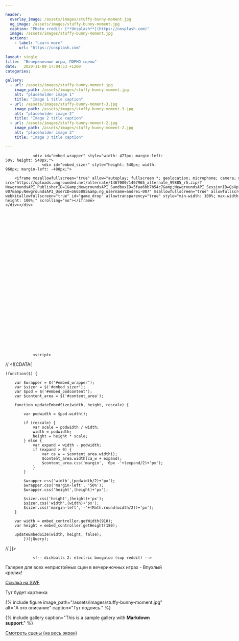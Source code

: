 ```yaml
---

header:
  overlay_image: /assets/images/stuffy-bunny-moment.jpg
  og_image: /assets/images/stuffy-bunny-moment.jpg
  caption: "Photo credit: [**Unsplash**](https://unsplash.com)"
  image: /assets/images/stuffy-bunny-moment.jpg
  actions:
    - label: "Learn more"
      url: "https://unsplash.com"

layout: single
title:  "Вечериночные игры, ПОРНО сцены"
date:   2020-11-09 17:04:53 +1200
categories:

gallery:
  - url: /assets/images/stuffy-bunny-moment.jpg
    image_path: /assets/images/stuffy-bunny-moment.jpg
    alt: "placeholder image 1"
    title: "Image 1 title caption"
  - url: /assets/images/stuffy-bunny-moment-3.jpg
    image_path: /assets/images/stuffy-bunny-moment-3.jpg
    alt: "placeholder image 2"
    title: "Image 2 title caption"
  - url: /assets/images/stuffy-bunny-moment-2.jpg
    image_path: /assets/images/stuffy-bunny-moment-2.jpg
    alt: "placeholder image 3"
    title: "Image 3 title caption"

---
```


<div class="pod-body breakout" id="embed_podcontent">


				<div id="embed_wrapper" style="width: 477px; margin-left: 50%; height: 540px;">
					<div id="embed_sizer" style="height: 540px; width: 960px; margin-left: -480px;">
<div id="iframe_embed"><div style="width: 960px; height: 540px">

		<iframe mozallowfullscreen="true" allow="autoplay; fullscreen *; geolocation; microphone; camera; midi" frameborder="0" src="https://uploads.ungrounded.net/alternate/1467000/1467965_alternate_99885_r5.zip/?NewgroundsAPI_PublisherID=1&amp;NewgroundsAPI_SandboxID=5faa6bb7b54c7&amp;NewgroundsAPI_SessionID=QsXpZ4dLJlB5ZxMoSK8je5e2b040922f7ac674f6a60bc87b231aafa86a0cQbXn&amp;NewgroundsAPI_UserName=andrei-007&amp;NewgroundsAPI_UserID=5665085&amp;ng_username=andrei-007" msallowfullscreen="true" allowfullscreen="true" webkitallowfullscreen="true" id="game_drop" allowtransparency="true" style="min-width: 100%; max-width: 100%; min-height: 100%; max-height: 100%;" scrolling="no"></iframe>
	</div></div>

</div>
				</div>

				<script>
// <![CDATA[

	(function($) {

		var $wrapper = $('#embed_wrapper');
		var $sizer = $('#embed_sizer');
		var $pod = $('#embed_podcontent');
		var $content_area = $('#content_area');

		function updateEmbedSize(width, height, rescale) {

			var podwidth = $pod.width();

			if (rescale) {
				var scale = podwidth / width;
				width = podwidth;
				height = height * scale;
			} else {
				var expand = width - podwidth;
				if (expand > 0) {
					var ca_w = $content_area.width();
					$content_area.width(ca_w + expand);
					$content_area.css('margin', '0px -'+(expand/2)+'px');
				}
			}

			$wrapper.css('width',(podwidth/2)+'px');
			$wrapper.css('margin-left', '50%');
			$wrapper.css('height',(height)+'px');

			$sizer.css('height',(height)+'px');
			$sizer.css('width',(width)+'px');
			$sizer.css('margin-left','-'+(Math.round(width/2))+'px');
		}

		var width = embed_controller.getWidth(910);
		var height = embed_controller.getHeight(180);

		updateEmbedSize(width, height, false);
			})(jQuery);
// ]]>
</script>
									<div style="display:none" id="ngplayer-launch-swf-755672">
						<hr>
						<strong class="highlight">Notice:</strong> Many browsers are beginning to disable or hide the Adobe Flash plugin, in preparation for its
						<a href="https://theblog.adobe.com/adobe-flash-update/" target="_blank">end-of-life</a> in December 2020.
						If you are experiencing problems playing Flash content, please consider installing our <a href="https://www.newgrounds.com/flash/player">official Newgrounds Player</a>
						to continue enjoying this content indefinitely.
											</div>

				<!-- dickballs 2: electric boogaloo (sup reddit) -->

<script type="text/javascript">
// <![CDATA[

		var content_rating = "a";
	var under_judgment = false;
	var mediaURL = embed_controller.getFileURL();
	var v_width = embed_controller.getWidth();
	var v_height = embed_controller.getHeight() - 26;
	var rating = "clean";

	if (under_judgment) {
		rating = "unrated";
	} else if (content_rating == 't') {
		rating = "contro";
	} else if (content_rating != 'e') {
		rating = "restricted";
	}



	function checkBarrier() {

			var $ = jQuery;

			if (!embed_controller.skipBarrier(false)) {
				$('#embed_sizer').html("<div class=\"portal-barrier\">\n\t\t\t\n\t\t<div class=\"barrier\">\n\t\t\t<h2>Warning: Adult Content!<\/h2>\n\n\t\t\t<div id=\"barrier_close_btn\" class=\"icon_play\" style=\"background-image:url(\/\/img.ngfiles.com\/defaults\/icon-portal-adult.png);\">\n\t\t\t\t<span><\/span>\n\t\t\t\tPlay Game\t\t\t<\/div>\n\n\n\t\t\t<div>\n\t\t\t\t<strong>\n\t\t\t\t\tThis submission contains graphic content and is not suitable for younger audiences!\n\t\t\t\t<\/strong>\n\n\t\t\t\t<ul>\n\t\t\t\t\t\t\t\t\t\t\t<li>&raquo; Excessive Nudity<\/li>\n\t\t\t\t\t\t\t\t\t\t\t<li>&raquo; Explicit Adult Themes<\/li>\n\t\t\t\t\t\t\t\t\t<\/ul>\n\t\t\t<\/div>\n\t\t<\/div>\n\t<\/div>");
				$('#barrier_close_btn').click(function() {
					drawContent();
					return false;
				});
			} else {
				drawContent();
			}

	}



	function drawContent() {
		jQuery("#collapse_item").parent().show();

		// embed code?
		   embed_controller.draw("embed_sizer");

	}



	jQuery( document ).ready(function() {
		checkBarrier();
	});
// ]]>
</script>					</div>

Галерея для всех непристойных сцен в вечериночных играх - Впухлый кролик!

[Ссылка на SWF](https://uploads.ungrounded.net/675000/675420_elfgirl.swf)

Тут будет картинка

{% include figure image_path="/assets/images/stuffy-bunny-moment.jpg" alt="А это описание" caption="Тут подпись." %}

{% include gallery caption="This is a sample gallery with **Markdown support**." %}


[Смотреть сцены (на весь экран)](https://uploads.ungrounded.net/alternate/1467000/1467965_alternate_99885_r5.zip)
